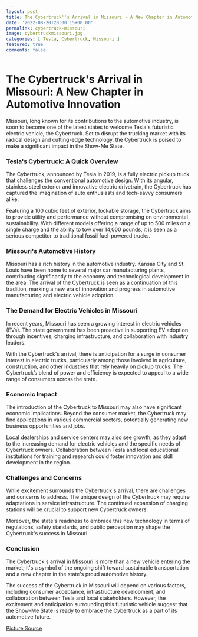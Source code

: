 ```yaml
---
layout: post
title: The Cybertruck''s Arrival in Missouri - A New Chapter in Automotive Innovation
date: '2022-08-20T20:00:15+00:00'
permalink: cybertruck-missouri
image: cybertruckmissouri.jpg
categories: [ Tesla, Cybertruck, Missouri ]
featured: true
comments: false 
---
```

# The Cybertruck's Arrival in Missouri: A New Chapter in Automotive Innovation

Missouri, long known for its contributions to the automotive industry, is soon to become one of the latest states to welcome Tesla's futuristic electric vehicle, the Cybertruck. Set to disrupt the trucking market with its radical design and cutting-edge technology, the Cybertruck is poised to make a significant impact in the Show-Me State.

### Tesla's Cybertruck: A Quick Overview

The Cybertruck, announced by Tesla in 2019, is a fully electric pickup truck that challenges the conventional automotive design. With its angular, stainless steel exterior and innovative electric drivetrain, the Cybertruck has captured the imagination of auto enthusiasts and tech-savvy consumers alike.

Featuring a 100 cubic feet of exterior, lockable storage, the Cybertruck aims to provide utility and performance without compromising on environmental sustainability. With different models offering a range of up to 500 miles on a single charge and the ability to tow over 14,000 pounds, it is seen as a serious competitor to traditional fossil fuel-powered trucks.

### Missouri's Automotive History

Missouri has a rich history in the automotive industry. Kansas City and St. Louis have been home to several major car manufacturing plants, contributing significantly to the economy and technological development in the area. The arrival of the Cybertruck is seen as a continuation of this tradition, marking a new era of innovation and progress in automotive manufacturing and electric vehicle adoption.

### The Demand for Electric Vehicles in Missouri

In recent years, Missouri has seen a growing interest in electric vehicles (EVs). The state government has been proactive in supporting EV adoption through incentives, charging infrastructure, and collaboration with industry leaders.

With the Cybertruck's arrival, there is anticipation for a surge in consumer interest in electric trucks, particularly among those involved in agriculture, construction, and other industries that rely heavily on pickup trucks. The Cybertruck’s blend of power and efficiency is expected to appeal to a wide range of consumers across the state.

### Economic Impact

The introduction of the Cybertruck to Missouri may also have significant economic implications. Beyond the consumer market, the Cybertruck may find applications in various commercial sectors, potentially generating new business opportunities and jobs.

Local dealerships and service centers may also see growth, as they adapt to the increasing demand for electric vehicles and the specific needs of Cybertruck owners. Collaboration between Tesla and local educational institutions for training and research could foster innovation and skill development in the region.

### Challenges and Concerns

While excitement surrounds the Cybertruck's arrival, there are challenges and concerns to address. The unique design of the Cybertruck may require adaptations in service infrastructure. The continued expansion of charging stations will be crucial to support new Cybertruck owners.

Moreover, the state's readiness to embrace this new technology in terms of regulations, safety standards, and public perception may shape the Cybertruck's success in Missouri.

### Conclusion

The Cybertruck's arrival in Missouri is more than a new vehicle entering the market; it's a symbol of the ongoing shift toward sustainable transportation and a new chapter in the state's proud automotive history.

The success of the Cybertruck in Missouri will depend on various factors, including consumer acceptance, infrastructure development, and collaboration between Tesla and local stakeholders. However, the excitement and anticipation surrounding this futuristic vehicle suggest that the Show-Me State is ready to embrace the Cybertruck as a part of its automotive future.


[Picture Source](https://twitter.com/coleslaw_333/status/1691828028114976903)
